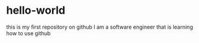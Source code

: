 # hello-world
this is my first repository on github
I am a software engineer that is learning how to use github
